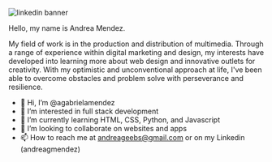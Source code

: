 ![linkedin banner](https://user-images.githubusercontent.com/115900914/197911372-0a8730b8-8174-4002-b97d-d4789e8965b0.png)

Hello, my name is Andrea Mendez. 

My field of work is in the production and distribution of multimedia. Through a range of experience within digital marketing and design, my interests have developed into learning more about web design and innovative outlets for creativity. With my optimistic and unconventional approach at life, I've been able to overcome obstacles and problem solve with perseverance and resilience. 

- 👋 Hi, I’m @agabrielamendez
- 👀 I’m interested in full stack development
- 🌱 I’m currently learning HTML, CSS, Python, and Javascript
- 💞️ I’m looking to collaborate on websites and apps
- 📫 How to reach me at andreageebs@gmail.com or on my Linkedin (andreagmendez)

<!---
agabrielamendez/agabrielamendez is a ✨ special ✨ repository because its `README.md` (this file) appears on your GitHub profile.
You can click the Preview link to take a look at your changes.
--->
